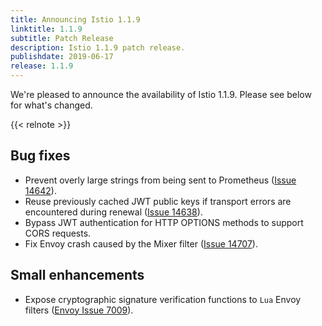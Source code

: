```yaml
---
title: Announcing Istio 1.1.9
linktitle: 1.1.9
subtitle: Patch Release
description: Istio 1.1.9 patch release.
publishdate: 2019-06-17
release: 1.1.9
---
```


We're pleased to announce the availability of Istio 1.1.9. Please see below for what's changed.

{{< relnote >}}

## Bug fixes

- Prevent overly large strings from being sent to Prometheus ([Issue 14642](https://github.com/istio/istio/issues/14642)).
- Reuse previously cached JWT public keys if transport errors are encountered during renewal ([Issue 14638](https://github.com/istio/istio/issues/14638)).
- Bypass JWT authentication for HTTP OPTIONS methods to support CORS requests.
- Fix Envoy crash caused by the Mixer filter ([Issue 14707](https://github.com/istio/istio/issues/14707)).

## Small enhancements

- Expose cryptographic signature verification functions to `Lua` Envoy filters ([Envoy Issue 7009](https://github.com/envoyproxy/envoy/issues/7009)).
